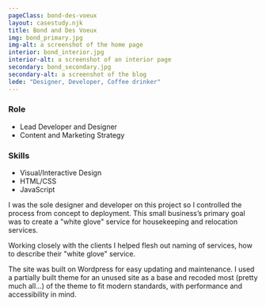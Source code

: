 ```yaml
---
pageClass: bond-des-voeux
layout: casestudy.njk
title: Bond and Des Voeux
img: bond_primary.jpg
img-alt: a screenshot of the home page
interior: bond_interior.jpg
interior-alt: a screenshot of an interior page
secondary: bond_secondary.jpg
secondary-alt: a screenshot of the blog
lede: "Designer, Developer, Coffee drinker"
---
```


### Role 
* Lead Developer and Designer
* Content and Marketing Strategy

### Skills
* Visual/Interactive Design
* HTML/CSS
* JavaScript

I was the sole designer and developer on this project so I controlled the process from concept to deployment. This small business’s primary goal was to create a "white glove" service for housekeeping and relocation services.

Working closely with the clients I helped flesh out naming of services, how to describe their "white glove" service.

The site was built on Wordpress for easy updating and maintenance. I used a partially built theme for an unused site as a base and recoded most (pretty much all...) of the theme to fit modern standards, with performance and accessibility in mind.
